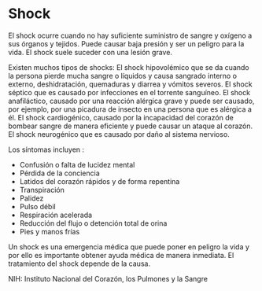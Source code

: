 Shock
=====


El shock ocurre cuando no hay suficiente suministro de sangre y oxígeno a sus órganos y tejidos. Puede causar baja presión y ser un peligro para la vida. El shock suele suceder con una lesión grave. 


 Existen muchos tipos de shocks: El shock hipovolémico que se da cuando la persona pierde mucha sangre o líquidos y causa sangrado interno o externo, deshidratación, quemaduras y diarrea y vómitos severos. El shock séptico que es causado por infecciones en el torrente sanguíneo. El shock anafiláctico, causado por una reacción alérgica grave y puede ser causado, por ejemplo, por una picadura de insecto en una persona que es alérgica a él. El shock cardiogénico, causado por la incapacidad del corazón de bombear sangre de manera eficiente y puede causar un ataque al corazón. El shock neurogénico que es causado por daño al sistema nervioso. 


Los síntomas incluyen :

* Confusión o falta de lucidez mental
* Pérdida de la conciencia
* Latidos del corazón rápidos y de forma repentina
* Transpiración
* Palidez
* Pulso débil
* Respiración acelerada
* Reducción del flujo o detención total de orina
* Pies y manos frías


Un shock es una emergencia médica que puede poner en peligro la vida y por ello es importante obtener ayuda médica de manera inmediata. El tratamiento del shock depende de la causa. 


NIH: Instituto Nacional del Corazón, los Pulmones y la Sangre 

